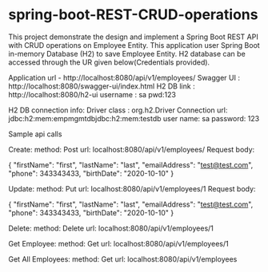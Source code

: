 # spring-boot-REST-CRUD-operations

This project demonstrate the design and implement a Spring Boot REST API with CRUD operations on Employee Entity.
This application user Spring Boot in-memory Database (H2) to save Employee Entity. H2 database can be accessed through the UR given below(Credentials provided).

Application url -  http://localhost:8080/api/v1/employees/
Swagger UI : http://localhost:8080/swagger-ui/index.html
H2 DB link : http://localhost:8080/h2-ui     username : sa  pwd:123

H2 DB connection info:
Driver class : org.h2.Driver
Connection url: jdbc:h2:mem:empmgmtdbjdbc:h2:mem:testdb
user name: sa
password: 123

Sample api calls
 
Create:
 method: Post
 url: localhost:8080/api/v1/employees/
 Request body:
 
 {
    "firstName": "first",
    "lastName": "last",
    "emailAddress": "test@test.com",
    "phone": 343343433,
    "birthDate": "2020-10-10"
}

Update:
 method: Put
 url: localhost:8080/api/v1/employees/1
 Request body:
 
 {
    "firstName": "first",
    "lastName": "last",
    "emailAddress": "test@test.com",
    "phone": 343343433,
    "birthDate": "2020-10-10"
}

Delete:
method: Delete
 url: localhost:8080/api/v1/employees/1
 
Get Employee:
method: Get
 url: localhost:8080/api/v1/employees/1
 
Get All Employees:
method: Get
 url: localhost:8080/api/v1/employees
